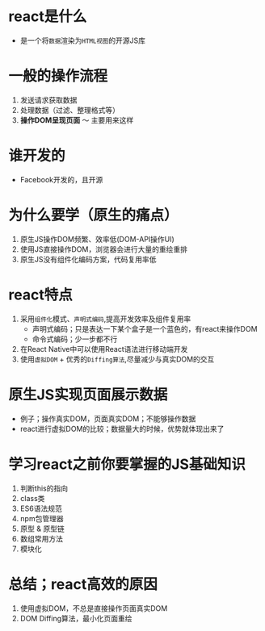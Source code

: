 # react是什么
- 是一个将`数据`渲染为`HTML视图`的开源JS库

# 一般的操作流程
1. 发送请求获取数据
2. 处理数据（过滤、整理格式等）
3. **操作DOM呈现页面** ～ 主要用来这样

# 谁开发的
- Facebook开发的，且开源

# 为什么要学（原生的痛点）
1. 原生JS操作DOM频繁、效率低(DOM-API操作UI)
2. 使用JS直接操作DOM，浏览器会进行大量的重绘重排
3. 原生JS没有组件化编码方案，代码复用率低

# react特点
1. 采用`组件化`模式、`声明式编码`,提高开发效率及组件复用率
    - 声明式编码；只是表达一下某个盒子是一个蓝色的，有react来操作DOM
    - 命令式编码；少一步都不行
2. 在React Native中可以使用React语法进行移动端开发
3. 使用`虚拟DOM` + 优秀的`Diffing算法`,尽量减少与真实DOM的交互

# 原生JS实现页面展示数据
- 例子；操作真实DOM，页面真实DOM；不能够操作数据
- react进行虚拟DOM的比较；数据量大的时候，优势就体现出来了

# 学习react之前你要掌握的JS基础知识
1. 判断this的指向
2. class类
3. ES6语法规范
4. npm包管理器
5. 原型 & 原型链
6. 数组常用方法
7. 模块化

# 总结；react高效的原因
1. 使用虚拟DOM，不总是直接操作页面真实DOM
2. DOM Diffing算法，最小化页面重绘






